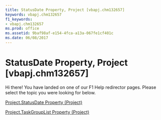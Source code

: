 ```yaml
---
title: StatusDate Property, Project [vbapj.chm132657]
keywords: vbapj.chm132657
f1_keywords:
- vbapj.chm132657
ms.prod: office
ms.assetid: 9baf98af-e154-4fca-a13a-067fe1cf401c
ms.date: 06/08/2017
---
```



# StatusDate Property, Project [vbapj.chm132657]

Hi there! You have landed on one of our F1 Help redirector pages. Please select the topic you were looking for below.

[Project.StatusDate Property (Project)](http://msdn.microsoft.com/library/3d53790c-051c-e3d1-887a-1329c8ef98a8%28Office.15%29.aspx)

[Project.TaskGroupList Property (Project)](http://msdn.microsoft.com/library/4bb23b48-00ab-cbe0-2606-d2f8099338ff%28Office.15%29.aspx)


